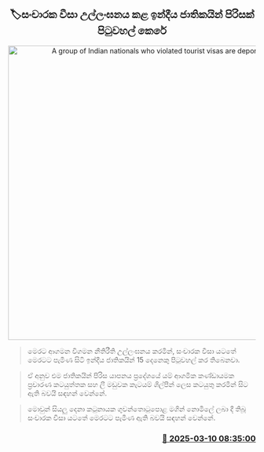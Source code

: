 <p align='center'><b><h2 align='center' title='A group of Indian nationals who violated tourist visas are deported'>🏷සංචාරක වීසා උල්ලංඝනය කළ ඉන්දීය ජාතිකයින් පිරිසක් පිටුවහල් කෙරේ</h2></b></p>
<p align='center'><img src='https://helakuru.sgp1.cdn.digitaloceanspaces.com/esana/images/lib/airport-2389839.jpg' width='600' alt='A group of Indian nationals who violated tourist visas are deported'></p>

> මෙරට ආගමන විගමන නීතිරීති උල්ලංඝනය කරමින්, සංචාරක වීසා යටතේ මෙරටට පැමිණ සිටි ඉන්දීය ජාතිකයින් 15 දෙනෙකු පිටුවහල් කර තිබෙනවා.

> ඒ අනුව එම ජාතිකයින් පිරිස යාපනය ප්‍රදේශයේ යම් ආගමික කණ්ඩායමක ප්‍රචාරණ කටයුත්තක සහ ලී මඩුවක කැටයම් ශිල්පීන් ලෙස කටයුතු කරමින් සිට ඇති බවයි සඳහන් වෙන්නේ.

> මොවුන් සියලු දෙනා කටුනායක ගුවන්තොටුපොළ මගින් නොමිලේ ලබා දී තිබූ සංචාරක වීසා යටතේ මෙරටට පැමිණ ඇති බවයි සඳහන් වෙන්නේ.



<h3 align='right'><a href='https://www.helakuru.lk/esana/p/108178/'>📅 2025-03-10 08:35:00</a></h3>
